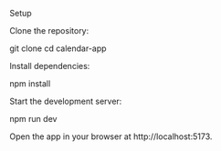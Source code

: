 Setup

Clone the repository:

git clone <repository-url>
cd calendar-app

Install dependencies:

npm install

Start the development server:

npm run dev

Open the app in your browser at http://localhost:5173.
